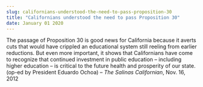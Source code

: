 ```yaml
---
slug: californians-understood-the-need-to-pass-proposition-30
title: "Californians understood the need to pass Proposition 30"
date: January 01 2020
---
```


 
<p>
  The passage of Proposition 30 is good news for California because it averts
  cuts that would have crippled an educational system still reeling from earlier
  reductions. But even more important, it shows that Californians have come to
  recognize that continued investment in public education – including higher
  education – is critical to the future health and prosperity of our state.
  (op-ed by President Eduardo Ochoa) – <em>The Salinas Californian</em>, Nov.
  16, 2012
</p>
 
